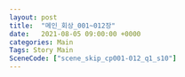 ```yaml
---
layout: post
title:  "메인_회상_001~012장"
date:   2021-08-05 09:00:00 +0000
categories: Main
Tags: Story Main
SceneCode: ["scene_skip_cp001-012_q1_s10"]
---
```

